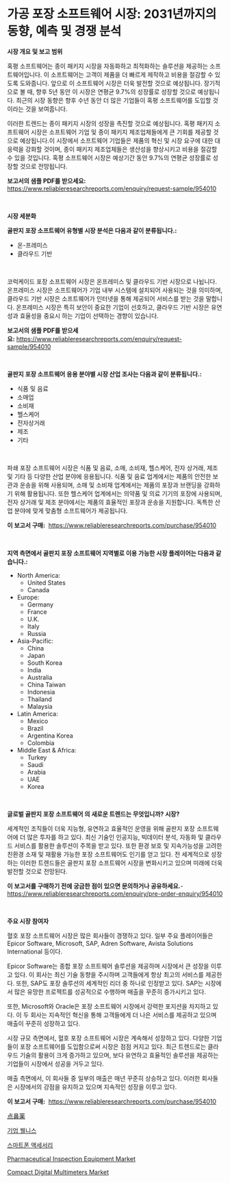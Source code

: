<p><h1>가공 포장 소프트웨어 시장: 2031년까지의 동향, 예측 및 경쟁 분석</h1></p><p><strong>시장 개요 및 보고 범위</strong></p>
<p><p>혹평 소프트웨어는 종이 패키지 시장을 자동화하고 최적화하는 솔루션을 제공하는 소프트웨어입니다. 이 소프트웨어는 고객이 제품을 더 빠르게 제작하고 비용을 절감할 수 있도록 도와줍니다. 앞으로 이 소프트웨어 시장은 더욱 발전할 것으로 예상됩니다. 장기적으로 볼 때, 향후 5년 동안 이 시장은 연평균 9.7%의 성장률로 성장할 것으로 예상됩니다. 최근의 시장 동향은 향후 수년 동안 더 많은 기업들이 혹평 소프트웨어를 도입할 것이라는 것을 보여줍니다. </p><p>이러한 트렌드는 종이 패키지 시장의 성장을 촉진할 것으로 예상됩니다. 혹평 패키지 소프트웨어 시장은 소프트웨어 기업 및 종이 패키지 제조업체들에게 큰 기회를 제공할 것으로 예상됩니다.이 시장에서 소프트웨어 기업들은 제품의 혁신 및 시장 요구에 대한 대응력을 강화할 것이며, 종이 패키지 제조업체들은 생산성을 향상시키고 비용을 절감할 수 있을 것입니다. 혹평 소프트웨어 시장은 예상기간 동안 9.7%의 연평균 성장률로 성장할 것으로 전망됩니다.</p></p>
<p><strong>보고서의 샘플 PDF를 받으세요:</strong> <a href="https://www.reliableresearchreports.com/enquiry/request-sample/954010">https://www.reliableresearchreports.com/enquiry/request-sample/954010</a></p>
<p>&nbsp;</p>
<p><strong>시장 세분화</strong></p>
<p><strong>골판지 포장 소프트웨어 유형별 시장 분석은 다음과 같이 분류됩니다.:</strong></p>
<p><ul><li>온-프레미스</li><li>클라우드 기반</li></ul></p>
<p>&nbsp;</p>
<p><p>코럭케이드 포장 소프트웨어 시장은 온프레미스 및 클라우드 기반 시장으로 나뉩니다. 온프레미스 시장은 소프트웨어가 기업 내부 시스템에 설치되어 사용되는 것을 의미하며, 클라우드 기반 시장은 소프트웨어가 인터넷을 통해 제공되어 서비스를 받는 것을 말합니다. 온프레미스 시장은 특히 보안이 중요한 기업이 선호하고, 클라우드 기반 시장은 유연성과 효율성을 중요시 하는 기업이 선택하는 경향이 있습니다.</p></p>
<p><strong>보고서의 샘플 PDF를 받으세요:</strong>&nbsp;<a href="https://www.reliableresearchreports.com/enquiry/request-sample/954010">https://www.reliableresearchreports.com/enquiry/request-sample/954010</a></p>
<p>&nbsp;</p>
<p><strong> 골판지 포장 소프트웨어 응용 분야별 시장 산업 조사는 다음과 같이 분류됩니다.:</strong></p>
<p><ul><li>식품 및 음료</li><li>소매업</li><li>소비재</li><li>헬스케어</li><li>전자상거래</li><li>제조</li><li>기타</li></ul></p>
<p>&nbsp;</p>
<p><p>파쇄 포장 소프트웨어 시장은 식품 및 음료, 소매, 소비재, 헬스케어, 전자 상거래, 제조 및 기타 등 다양한 산업 분야에 응용됩니다. 식품 및 음료 업계에서는 제품의 안전한 보관과 운송을 위해 사용되며, 소매 및 소비재 업계에서는 제품의 포장과 브랜딩을 강화하기 위해 활용됩니다. 또한 헬스케어 업계에서는 의약품 및 의료 기기의 포장에 사용되며, 전자 상거래 및 제조 분야에서는 제품의 효율적인 포장과 운송을 지원합니다. 독특한 산업 분야에 맞게 맞춤형 소프트웨어가 제공됩니다.</p></p>
<p><strong>이 보고서 구매:</strong>&nbsp; <a href="https://www.reliableresearchreports.com/purchase/954010">https://www.reliableresearchreports.com/purchase/954010</a></p>
<p>&nbsp;</p>
<p><strong>지역 측면에서 골판지 포장 소프트웨어 지역별로 이용 가능한 시장 플레이어는 다음과 같습니다.:</strong></p>
<p><ul>
    <li>
        North America:
        <ul>
            <li>United States</li>
            <li>Canada</li>
        </ul>
    </li>
    <li>
        Europe:
        <ul>
            <li>Germany</li>
            <li>France</li>
            <li>U.K.</li>
            <li>Italy</li>
            <li>Russia</li>
        </ul>
    </li>
    <li>
        Asia-Pacific:
        <ul>
            <li>China</li>
            <li>Japan</li>
            <li>South Korea</li>
            <li>India</li>
            <li>Australia</li>
            <li>China Taiwan</li>
            <li>Indonesia</li>
            <li>Thailand</li>
            <li>Malaysia</li>
        </ul>
    </li>
    <li>
        Latin America:
        <ul>
            <li>Mexico</li>
            <li>Brazil</li>
            <li>Argentina Korea</li>
            <li>Colombia</li>
        </ul>
    </li>
    <li>
        Middle East & Africa:
        <ul>
            <li>Turkey</li>
            <li>Saudi</li>
            <li>Arabia</li>
            <li>UAE</li>
            <li>Korea</li>
        </ul>
    </li>
    </ul></p>
<p>&nbsp;</p>
<p><strong>글로벌 골판지 포장 소프트웨어 의 새로운 트렌드는 무엇입니까? 시장?</strong></p>
<p><p>세계적인 조직들이 더욱 지능형, 유연하고 효율적인 운영을 위해 골판지 포장 소프트웨어에 더 많은 투자를 하고 있다. 최신 기술인 인공지능, 빅데이터 분석, 자동화 및 클라우드 서비스를 활용한 솔루션이 주목을 받고 있다. 또한 환경 보호 및 지속가능성을 고려한 친환경 소재 및 재활용 가능한 포장 소프트웨어도 인기를 얻고 있다. 전 세계적으로 성장하는 이러한 트렌드들은 골판지 포장 소프트웨어 시장을 변화시키고 있으며 미래에 더욱 발전할 것으로 전망된다.</p></p>
<p><strong>이 보고서를 구매하기 전에 궁금한 점이 있으면 문의하거나 공유하세요.</strong>- <a href="https://www.reliableresearchreports.com/enquiry/pre-order-enquiry/954010">https://www.reliableresearchreports.com/enquiry/pre-order-enquiry/954010</a></p>
<p>&nbsp;</p>
<p><strong>주요 시장 참여자</strong></p>
<p><p>혈호 포장 소프트웨어 시장은 많은 회사들이 경쟁하고 있다. 일부 주요 플레이어들은 Epicor Software, Microsoft, SAP, Adren Software, Avista Solutions International 등이다.</p><p>Epicor Software는 종합 포장 소프트웨어 솔루션을 제공하며 시장에서 큰 성장을 이루고 있다. 이 회사는 최신 기술 동향을 주시하며 고객들에게 항상 최고의 서비스를 제공한다. 또한, SAP도 포장 솔루션의 세계적인 리더 중 하나로 인정받고 있다. SAP는 시장에서 많은 유망한 프로젝트를 성공적으로 수행하며 매출을 꾸준히 증가시키고 있다.</p><p>또한, Microsoft와 Oracle은 포장 소프트웨어 시장에서 강력한 포지션을 차지하고 있다. 이 두 회사는 지속적인 혁신을 통해 고객들에게 더 나은 서비스를 제공하고 있으며 매출이 꾸준히 성장하고 있다.</p><p>시장 규모 측면에서, 혈호 포장 소프트웨어 시장은 계속해서 성장하고 있다. 다양한 기업들이 포장 소프트웨어를 도입함으로써 시장은 점점 커지고 있다. 최근 트렌드로는 클라우드 기술의 활용이 크게 증가하고 있으며, 보다 유연하고 효율적인 솔루션을 제공하는 기업들이 시장에서 성공을 거두고 있다.</p><p>매출 측면에서, 이 회사들 중 일부의 매출은 매년 꾸준히 상승하고 있다. 이러한 회사들은 시장에서의 강점을 유지하고 있으며 지속적인 성장을 이루고 있다.</p></p>
<p><strong>이 보고서 구매:</strong>&nbsp;&nbsp;<a href="https://www.reliableresearchreports.com/purchase/954010">https://www.reliableresearchreports.com/purchase/954010</a></p>
<p><p><a href="https://medium.com/@lorenzaschmeler/%E9%BC%BB%E8%96%AC%E5%B8%82%E5%A0%B4%E8%A6%8B%E9%80%9A%E3%81%97-%E6%A5%AD%E7%95%8C%E6%A6%82%E8%A6%81%E3%81%A8%E4%BA%88%E6%B8%AC-2024%E5%B9%B4%E3%81%8B%E3%82%892031%E5%B9%B4%E3%81%BE%E3%81%A7-cae007c46845">点鼻薬</a></p><p><a href="https://github.com/hxzi07639916/Market-Research-Report-List-1/blob/main/4189960185030.md">기업 웰니스</a></p><p><a href="https://medium.com/@tommywilkinsblakev5p335aqoc/%EC%8A%A4%EB%A7%88%ED%8A%B8%ED%8F%B0-%EC%95%A1%EC%84%B8%EC%84%9C%EB%A6%AC-%EC%8B%9C%EC%9E%A5-%EC%9C%A0%ED%98%95-%EC%9D%91%EC%9A%A9-%EB%B0%8F-%EC%A7%80%EB%A6%AC%EB%B3%84-%EC%A2%85%ED%95%A9-%ED%8F%89%EA%B0%80-fe614e90889d">스마트폰 액세서리</a></p><p><a href="https://github.com/Paul14Anderson63/Market-Research-Report-List-3/blob/main/pharmaceutical-inspection-equipment-market.md">Pharmaceutical Inspection Equipment Market</a></p><p><a href="https://five-trouble-98a.notion.site/Compact-Digital-Multimeters-Market-Size-Market-Share-and-Global-Market-Analysis-Report-2024-2031-80902cca50bd44f5bb1a3b5c05544736">Compact Digital Multimeters Market</a></p></p>
